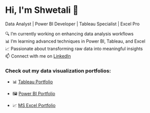 # Hi, I'm Shwetali 👋  
Data Analyst | Power BI Developer | Tableau Specialist | Excel Pro

🔍 I’m currently working on enhancing data analysis workflows  
📊 I’m learning advanced techniques in Power BI, Tableau, and Excel  
📈 Passionate about transforming raw data into meaningful insights  
📫 Connect with me on [LinkedIn](https://www.linkedin.com/in/shwetalitembhurkar/)

### Check out my data visualization portfolios:

- 📊 [Tableau Portfolio](https://public.tableau.com/app/profile/shweta.tembhurkar/favorites)

- 🖼️ [Power BI Portfolio](./powerbi.md)

- 📈 [MS Excel Portfolio](./msexcel.md)
